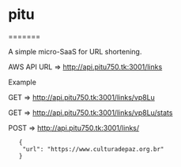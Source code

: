# pitu
=======

A simple micro-SaaS for URL shortening.

AWS API URL => http://api.pitu750.tk:3001/links

Example  

GET  => http://api.pitu750.tk:3001/links/vp8Lu

GET  => http://api.pitu750.tk:3001/links/vp8Lu/stats        

POST => http://api.pitu750.tk:3001/links/         

       {
        "url": "https://www.culturadepaz.org.br"   
       }